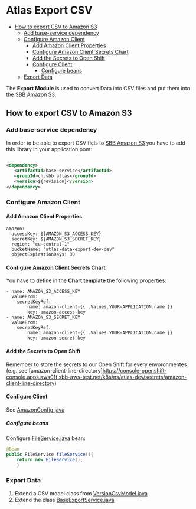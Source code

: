 # Atlas Export CSV

<!-- toc -->

- [How to export CSV to Amazon S3](#how-to-export-csv-to-amazon-s3)
  * [Add base-service dependency](#add-base-service-dependency)
  * [Configure Amazon Client](#configure-amazon-client)
    + [Add Amazon Client Properties](#add-amazon-client-properties)
    + [Configure Amazon Client Secrets Chart](#configure-amazon-client-secrets-chart)
    + [Add the Secrets to Open Shift](#add-the-secrets-to-open-shift)
    + [Configure Client](#configure-client)
      - [Configure beans](#configure-beans)
  * [Export Data](#export-data)

<!-- tocstop -->

The **Export Module** is used to convert Data into CSV files and put them into
the [SBB Amazon S3](../amazon/README.md).

## How to export CSV to Amazon S3

### Add base-service dependency

In order to be able to export CSV fiels to [SBB Amazon S3](../amazon/README.md) you have to add this
library in your application pom:

~~~xml

<dependency>
   <artifactId>base-service</artifactId>
   <groupId>ch.sbb.atlas</groupId>
   <version>${revision}</version>
</dependency>
~~~

### Configure Amazon Client

#### Add Amazon Client Properties

~~~
amazon:
  accessKey: ${AMAZON_S3_ACCESS_KEY}
  secretKey: ${AMAZON_S3_SECRET_KEY}
  region: "eu-central-1"
  bucketName: "atlas-data-export-dev-dev"
  objectExpirationDays: 30
~~~

#### Configure Amazon Client Secrets Chart

You have to define in the **Chart template** the following properties:

~~~
- name: AMAZON_S3_ACCESS_KEY
  valueFrom:
    secretKeyRef:
        name: amazon-client-{{ .Values.YOUR-APPLICATION.name }}
        key: amazon-access-key
- name: AMAZON_S3_SECRET_KEY
  valueFrom:
    secretKeyRef:
        name: amazon-client-{{ .Values.YOUR-APPLICATION.name }}
        key: amazon-secret-key
~~~

#### Add the Secrets to Open Shift

Remember to store the secrets to our Open Shift for every envoronmentes (e.g.
see [amazon-client-line-directory]https://console-openshift-console.apps.aws01t.sbb-aws-test.net/k8s/ns/atlas-dev/secrets/amazon-client-line-directory)

#### Configure Client

See [AmazonConfig.java](../../../line-directory/src/main/java/ch/sbb/line/directory/configuration/AmazonConfig.java)

##### Configure beans

Configure [FileService.java](../../src/main/java/ch/sbb/atlas/base/service/amazon/service/FileService.java)
bean:

~~~java
@Bean
public FileService fileService(){
    return new FileService();
    }  
~~~

### Export Data

1. Extend a CSV model class
   from [VersionCsvModel.java](../../src/main/java/ch/sbb/atlas/base/service/export/model/VersionCsvModel.java)
2. Extend the
   class [BaseExportService.java](../../src/main/java/ch/sbb/atlas/base/service/export/BaseExportService.java)